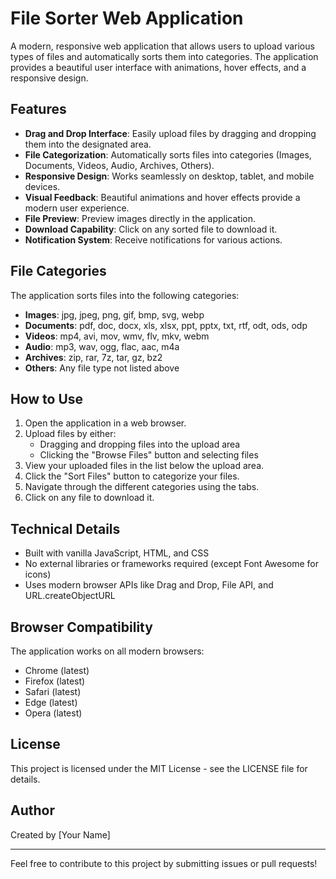 # File Sorter Web Application

A modern, responsive web application that allows users to upload various types of files and automatically sorts them into categories. The application provides a beautiful user interface with animations, hover effects, and a responsive design.

## Features

- **Drag and Drop Interface**: Easily upload files by dragging and dropping them into the designated area.
- **File Categorization**: Automatically sorts files into categories (Images, Documents, Videos, Audio, Archives, Others).
- **Responsive Design**: Works seamlessly on desktop, tablet, and mobile devices.
- **Visual Feedback**: Beautiful animations and hover effects provide a modern user experience.
- **File Preview**: Preview images directly in the application.
- **Download Capability**: Click on any sorted file to download it.
- **Notification System**: Receive notifications for various actions.

## File Categories

The application sorts files into the following categories:

- **Images**: jpg, jpeg, png, gif, bmp, svg, webp
- **Documents**: pdf, doc, docx, xls, xlsx, ppt, pptx, txt, rtf, odt, ods, odp
- **Videos**: mp4, avi, mov, wmv, flv, mkv, webm
- **Audio**: mp3, wav, ogg, flac, aac, m4a
- **Archives**: zip, rar, 7z, tar, gz, bz2
- **Others**: Any file type not listed above

## How to Use

1. Open the application in a web browser.
2. Upload files by either:
   - Dragging and dropping files into the upload area
   - Clicking the "Browse Files" button and selecting files
3. View your uploaded files in the list below the upload area.
4. Click the "Sort Files" button to categorize your files.
5. Navigate through the different categories using the tabs.
6. Click on any file to download it.

## Technical Details

- Built with vanilla JavaScript, HTML, and CSS
- No external libraries or frameworks required (except Font Awesome for icons)
- Uses modern browser APIs like Drag and Drop, File API, and URL.createObjectURL

## Browser Compatibility

The application works on all modern browsers:
- Chrome (latest)
- Firefox (latest)
- Safari (latest)
- Edge (latest)
- Opera (latest)

## License

This project is licensed under the MIT License - see the LICENSE file for details.

## Author

Created by [Your Name]

---

Feel free to contribute to this project by submitting issues or pull requests! 